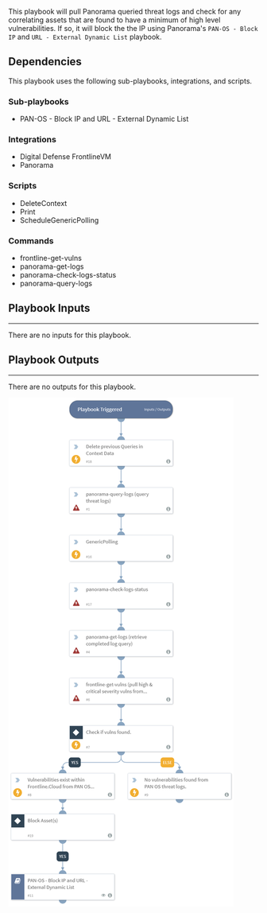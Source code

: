 This playbook will pull Panorama queried threat logs and check for any correlating assets that are found to have a minimum of high level vulnerabilities. If so, it will block the the IP using Panorama's `PAN-OS - Block IP` and `URL - External Dynamic List` playbook.

## Dependencies
This playbook uses the following sub-playbooks, integrations, and scripts.

### Sub-playbooks
* PAN-OS - Block IP and URL - External Dynamic List

### Integrations
* Digital Defense FrontlineVM
* Panorama

### Scripts
* DeleteContext
* Print
* ScheduleGenericPolling

### Commands
* frontline-get-vulns
* panorama-get-logs
* panorama-check-logs-status
* panorama-query-logs

## Playbook Inputs
---
There are no inputs for this playbook.

## Playbook Outputs
---
There are no outputs for this playbook.

![Digital_Defense_FrontlineVM_PAN-OS_block_assets](https://github.com/ElazarK/content-docs/blob/master/images/playbooks/Digital_Defense_FrontlineVM_PAN-OS_block_assets.png)
